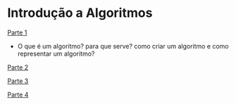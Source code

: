 # Introdução a Algoritmos

[Parte 1](https://github.com/armandossrecife/teste/blob/main/aula1_algoritmo.md)

- O que é um algoritmo? para que serve? como criar um algoritmo e como representar um algoritmo? 

[Parte 2](https://github.com/armandossrecife/teste/blob/main/aula2_algoritmo.md)



[Parte 3](https://github.com/armandossrecife/teste/blob/main/aula3_algoritmo.md)

[Parte 4](https://github.com/armandossrecife/teste/blob/main/aula4_algoritmo.md)
